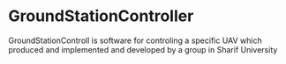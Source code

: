 GroundStationController
=======================
GroundStationControll is software for controling a specific UAV which produced and implemented and developed by a group in Sharif University 
